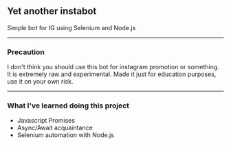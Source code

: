 ## Yet another instabot
Simple bot for IG using Selenium and Node.js

***
### Precaution
I don't think you should use this bot for instagram promotion or something. It is extremely raw and experimental.
Made it just for education purposes, use it on your own risk. 

***
### What I've learned doing this project
* Javascript Promises
* Async/Await acquaintance
* Selenium automation with Node.js
